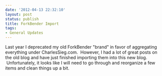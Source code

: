 ```yaml
---
date: '2012-04-13 22:32:10'
layout: post
status: publish
title: ForkBender Import
tags:
- General Updates
---
```


Last year I deprecated my old ForkBender "brand" in favor of aggregating everything under CharlesSieg.com.  However, I had a lot of great posts on the old blog and have just finished importing them into this new blog.  Unfortunately, it looks like I will need to go through and reorganize a few items and clean things up a bit.
